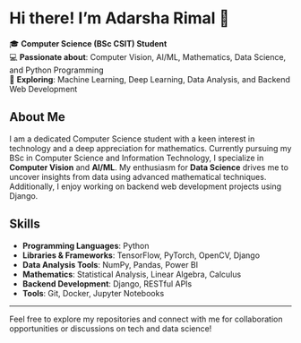 # Hi there! I’m Adarsha Rimal 👋

🎓 **Computer Science (BSc CSIT) Student**  
💻 **Passionate about**: Computer Vision, AI/ML, Mathematics, Data Science, and Python Programming  
🌟 **Exploring**: Machine Learning, Deep Learning, Data Analysis, and Backend Web Development

## About Me

I am a dedicated Computer Science student with a keen interest in technology and a deep appreciation for mathematics. Currently pursuing my BSc in Computer Science and Information Technology, I specialize in **Computer Vision** and **AI/ML**. My enthusiasm for **Data Science** drives me to uncover insights from data using advanced mathematical techniques. Additionally, I enjoy working on backend web development projects using Django.

## Skills

- **Programming Languages**: Python
- **Libraries & Frameworks**: TensorFlow, PyTorch, OpenCV, Django
- **Data Analysis Tools**: NumPy, Pandas, Power BI
- **Mathematics**: Statistical Analysis, Linear Algebra, Calculus
- **Backend Development**: Django, RESTful APIs
- **Tools**: Git, Docker, Jupyter Notebooks





---

Feel free to explore my repositories and connect with me for collaboration opportunities or discussions on tech and data science!

